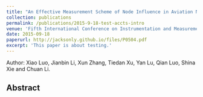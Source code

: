 ```yaml
---
title: "An Effective Measurement Scheme of Node Influence in Aviation Network"
collection: publications
permalink: /publications/2015-9-18-test-accts-intro
venue: 'Fifth International Conference on Instrumentation and Measurement, Computer, Communication and Control (IMCCC'15)'
date: 2015-09-18
paperurl: http://jacksonly.github.io/files/P0504.pdf
excerpt: 'This paper is about testing.'
---
```

Author: Xiao Luo, Jianbin Li, Xun Zhang, Tiedan Xu, Yan Lu, Qian Luo, Shina Xie and Chuan Li. <br/>
## Abstract
